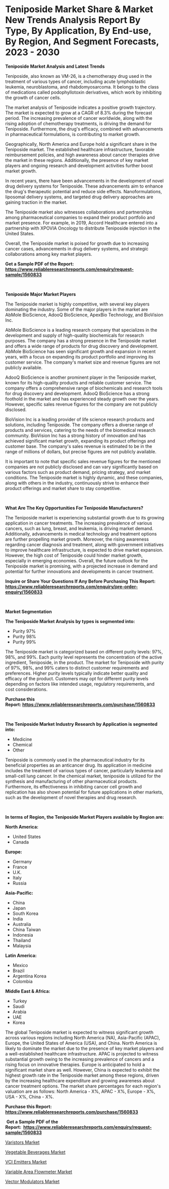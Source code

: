 <p><h1>Teniposide Market Share & Market New Trends Analysis Report By Type, By Application, By End-use, By Region, And Segment Forecasts, 2023 - 2030</h1></p><p><strong>Teniposide Market Analysis and Latest Trends</strong></p>
<p><p>Teniposide, also known as VM-26, is a chemotherapy drug used in the treatment of various types of cancer, including acute lymphoblastic leukemia, neuroblastoma, and rhabdomyosarcoma. It belongs to the class of medications called podophyllotoxin derivatives, which work by inhibiting the growth of cancer cells.</p><p>The market analysis of Teniposide indicates a positive growth trajectory. The market is expected to grow at a CAGR of 8.3% during the forecast period. The increasing prevalence of cancer worldwide, along with the rising adoption of chemotherapy treatments, is driving the demand for Teniposide. Furthermore, the drug's efficacy, combined with advancements in pharmaceutical formulations, is contributing to market growth.</p><p>Geographically, North America and Europe hold a significant share in the Teniposide market. The established healthcare infrastructure, favorable reimbursement policies, and high awareness about cancer therapies drive the market in these regions. Additionally, the presence of key market players and ongoing research and development activities further boost market growth.</p><p>In recent years, there have been advancements in the development of novel drug delivery systems for Teniposide. These advancements aim to enhance the drug's therapeutic potential and reduce side effects. Nanoformulations, liposomal delivery systems, and targeted drug delivery approaches are gaining traction in the market.</p><p>The Teniposide market also witnesses collaborations and partnerships among pharmaceutical companies to expand their product portfolio and market presence. For example, in 2019, Accord Healthcare entered into a partnership with XPOVIA Oncology to distribute Teniposide injection in the United States.</p><p>Overall, the Teniposide market is poised for growth due to increasing cancer cases, advancements in drug delivery systems, and strategic collaborations among key market players.</p></p>
<p><strong>Get a Sample PDF of the Report:&nbsp; <a href="https://www.reliableresearchreports.com/enquiry/request-sample/1560833">https://www.reliableresearchreports.com/enquiry/request-sample/1560833</a></strong></p>
<p>&nbsp;</p>
<p><strong>Teniposide Major Market Players</strong></p>
<p><p>The Teniposide market is highly competitive, with several key players dominating the industry. Some of the major players in the market are AbMole BioScience, AdooQ BioScience, ApexBio Technology, and BioVision Inc.</p><p>AbMole BioScience is a leading research company that specializes in the development and supply of high-quality biochemicals for research purposes. The company has a strong presence in the Teniposide market and offers a wide range of products for drug discovery and development. AbMole BioScience has seen significant growth and expansion in recent years, with a focus on expanding its product portfolio and improving its customer service. The company's market size and revenue figures are not publicly available.</p><p>AdooQ BioScience is another prominent player in the Teniposide market, known for its high-quality products and reliable customer service. The company offers a comprehensive range of biochemicals and research tools for drug discovery and development. AdooQ BioScience has a strong foothold in the market and has experienced steady growth over the years. However, specific sales revenue figures for the company are not publicly disclosed.</p><p>BioVision Inc is a leading provider of life science research products and solutions, including Teniposide. The company offers a diverse range of products and services, catering to the needs of the biomedical research community. BioVision Inc has a strong history of innovation and has achieved significant market growth, expanding its product offerings and customer base. The company's sales revenue is estimated to be in the range of millions of dollars, but precise figures are not publicly available.</p><p>It is important to note that specific sales revenue figures for the mentioned companies are not publicly disclosed and can vary significantly based on various factors such as product demand, pricing strategy, and market conditions. The Teniposide market is highly dynamic, and these companies, along with others in the industry, continuously strive to enhance their product offerings and market share to stay competitive.</p></p>
<p>&nbsp;</p>
<p><strong>What Are The Key Opportunities For Teniposide Manufacturers?</strong></p>
<p><p>The Teniposide market is experiencing substantial growth due to its growing application in cancer treatments. The increasing prevalence of various cancers, such as lung, breast, and leukemia, is driving market demand. Additionally, advancements in medical technology and treatment options are further propelling market growth. Moreover, the rising awareness regarding cancer diagnosis and treatment, along with government initiatives to improve healthcare infrastructure, is expected to drive market expansion. However, the high cost of Teniposide could hinder market growth, especially in emerging economies. Overall, the future outlook for the Teniposide market is promising, with a projected increase in demand and potential for further innovations and developments in cancer treatment.</p></p>
<p><strong>Inquire or Share Your Questions If Any Before Purchasing This Report: <a href="https://www.reliableresearchreports.com/enquiry/pre-order-enquiry/1560833">https://www.reliableresearchreports.com/enquiry/pre-order-enquiry/1560833</a></strong></p>
<p>&nbsp;</p>
<p><strong>Market Segmentation</strong></p>
<p><strong>The Teniposide Market Analysis by types is segmented into:</strong></p>
<p><ul><li>Purity 97%</li><li>Purity 98%</li><li>Purity 99%</li></ul></p>
<p><p>The Teniposide market is categorized based on different purity levels: 97%, 98%, and 99%. Each purity level represents the concentration of the active ingredient, Teniposide, in the product. The market for Teniposide with purity of 97%, 98%, and 99% caters to distinct customer requirements and preferences. Higher purity levels typically indicate better quality and efficacy of the product. Customers may opt for different purity levels depending on factors like intended usage, regulatory requirements, and cost considerations.</p></p>
<p><strong>Purchase this Report:&nbsp;<a href="https://www.reliableresearchreports.com/purchase/1560833">https://www.reliableresearchreports.com/purchase/1560833</a></strong></p>
<p>&nbsp;</p>
<p><strong>The Teniposide Market Industry Research by Application is segmented into:</strong></p>
<p><ul><li>Medicine</li><li>Chemical</li><li>Other</li></ul></p>
<p><p>Teniposide is commonly used in the pharmaceutical industry for its beneficial properties as an anticancer drug. Its application in medicine includes the treatment of various types of cancer, particularly leukemia and small-cell lung cancer. In the chemical market, teniposide is utilized for the synthesis and manufacturing of other pharmaceutical products. Furthermore, its effectiveness in inhibiting cancer cell growth and replication has also shown potential for future applications in other markets, such as the development of novel therapies and drug research.</p></p>
<p>&nbsp;</p>
<p><strong>In terms of Region, the Teniposide Market Players available by Region are:</strong></p>
<p>
    <p> <strong> North America: </strong>
        <ul>
            <li>United States</li>
            <li>Canada</li>
        </ul>
        </p> 
    <p> <strong> Europe: </strong>
        <ul>
            <li>Germany</li>
            <li>France</li>
            <li>U.K.</li>
            <li>Italy</li>
            <li>Russia</li>
        </ul>
        </p> 
    <p> <strong> Asia-Pacific: </strong>
        <ul>
            <li>China</li>
            <li>Japan</li>
            <li>South Korea</li>
            <li>India</li>
            <li>Australia</li>
            <li>China Taiwan</li>
            <li>Indonesia</li>
            <li>Thailand</li>
            <li>Malaysia</li>
        </ul>
        </p> 
    <p> <strong> Latin America: </strong>
        <ul>
            <li>Mexico</li>
            <li>Brazil</li>
            <li>Argentina Korea</li>
            <li>Colombia</li>
        </ul>
        </p> 
    <p> <strong> Middle East & Africa: </strong>
        <ul>
            <li>Turkey</li>
            <li>Saudi</li>
            <li>Arabia</li>
            <li>UAE</li>
            <li>Korea</li>
        </ul>
    </p>
    </p>
<p><p>The global Teniposide market is expected to witness significant growth across various regions including North America (NA), Asia-Pacific (APAC), Europe, the United States of America (USA), and China. North America is likely to dominate the market due to the presence of key market players and a well-established healthcare infrastructure. APAC is projected to witness substantial growth owing to the increasing prevalence of cancers and a rising focus on innovative therapies. Europe is anticipated to hold a significant market share as well. However, China is expected to exhibit the highest growth rate in the Teniposide market among these regions, driven by the increasing healthcare expenditure and growing awareness about cancer treatment options. The market share percentages for each region's valuation are as follows: North America - X%, APAC - X%, Europe - X%, USA - X%, China - X%.</p></p>
<p><strong>Purchase this Report: <a href="https://www.reliableresearchreports.com/purchase/1560833">https://www.reliableresearchreports.com/purchase/1560833</a></strong></p>
<p>&nbsp;<strong>Get a Sample PDF of the Report:&nbsp;&nbsp;<a href="https://www.reliableresearchreports.com/enquiry/request-sample/1560833">https://www.reliableresearchreports.com/enquiry/request-sample/1560833</a></strong></p>
<p><strong></strong></p>
<p><p><a href="https://medium.com/@favor.look.seal/varistors-market-insights-into-market-cagr-market-trends-and-growth-strategies-3018c89e26f8">Varistors Market</a></p><p><a href="https://medium.com/@marilynadams76/vegetable-beverages-market-share-evolution-and-market-growth-trends-2023-2030-eaa443783747">Vegetable Beverages Market</a></p><p><a href="https://medium.com/@sandyabbott2023/vci-emitters-market-comprehensive-assessment-by-type-application-and-geography-07d47b382df2">VCI Emitters Market</a></p><p><a href="https://medium.com/@cameronhuel/variable-area-flowmeter-market-furnishes-information-on-market-share-market-trends-and-market-4630fc714ca2">Variable Area Flowmeter Market</a></p><p><a href="https://medium.com/@larrycrooks1923/vector-modulators-market-size-reveals-the-best-marketing-channels-in-global-industry-a2814938a649">Vector Modulators Market</a></p></p>